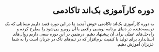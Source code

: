 <div dir="rtl" align='right'>

# دوره کارآموزی بک‌اند تاکادمی
به دوره کارآموزی بک‌اند تاکادمی خوش آمدید
ما در این دوره قصد داریم مسائلی که یک توسعه‌دهنده در دنیای برنامه نویسی واقعی یا آن روبرو می‌شود را مطرح کرده و راه‌حل‌های عملی برای آن پیشنهاد دهیم.
در‌ضمن در این دوره سعی داریم روال‌های استاندارد برای تولید با کیفیت نرم‌افزار که در تیم‌های تاک در جریان است را به شما عزیزان آموزش دهیم.

</div>